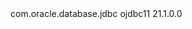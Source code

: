 <dependency>
    <groupId>com.oracle.database.jdbc</groupId>
    <artifactId>ojdbc11</artifactId>
    <version>21.1.0.0</version> <!-- Replace with the version you downloaded -->
</dependency>
